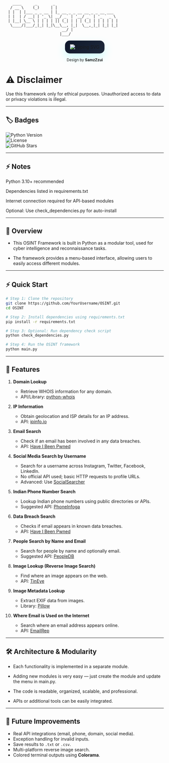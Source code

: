 

```
   ____      _       _                            
  / __ \    (_)     | |                           
 | |  | |___ _ _ __ | |_ __ _ _ __ __ _ _ __ ___  
 | |  | / __| | '_ \| __/ _` | '__/ _` | '_ ` _ \ 
 | |__| \__ \ | | | | || (_| | | | (_| | | | | | |
  \____/|___/_|_| |_|\__\__, |_|  \__,_|_| |_| |_|
                         __/ |                    
                        |___/                     

```

<p align="center">
  <a href="https://github.com/SamzZzui/readme-typing-svg" style="text-decoration:none;">
    <img src="https://readme-typing-svg.demolab.com?font=Fira+Code&pause=1000&width=600&height=60&lines=%F0%9F%A7%9E+OSINT+Framework+-+Python&center=true&color=00fff7" 
         alt="Typing SVG" 
         style="background:linear-gradient(135deg,#0f172a,#1e293b); 
                padding:12px 16px; 
                border-radius:15px; 
                box-shadow:0 12px 30px rgba(0,255,255,0.2); 
                display:inline-block;"/>
  </a>
</p>




<p align="center">
  <sub>Design by <strong>SamzZzui</strong></sub>
</p>


# ⚠️ Disclaimer

Use this framework only for ethical purposes.
Unauthorized access to data or privacy violations is illegal.

---

## 🏷️ Badges

![Python Version](https://img.shields.io/badge/python-3.10%2B-blue.svg)  
![License](https://img.shields.io/badge/license-MIT-green.svg)  
![GitHub Stars](https://img.shields.io/github/stars/SamzZzui/OSINT?style=social)  

---

## ⚡ Notes

Python 3.10+ recommended

Dependencies listed in requirements.txt

Internet connection required for API-based modules

Optional: Use check_dependencies.py for auto-install

---

## 🚀 Overview

 - This OSINT Framework is built in Python as a modular tool, used for cyber intelligence and reconnaissance tasks.

 - The framework provides a menu-based interface, allowing users to easily access different modules.

---

## ⚡ Quick Start

```bash
# Step 1: Clone the repository
git clone https://github.com/YourUsername/OSINT.git
cd OSINT

# Step 2: Install dependencies using requirements.txt
pip install -r requirements.txt

# Step 3: Optional: Run dependency check script
python check_dependencies.py

# Step 4: Run the OSINT framework
python main.py

```

---

## 🎯 Features

1. **Domain Lookup**  
   - Retrieve WHOIS information for any domain.  
   - API/Library: [python-whois](https://pypi.org/project/python-whois/)  

2. **IP Information**  
   - Obtain geolocation and ISP details for an IP address.  
   - API: [ipinfo.io](https://ipinfo.io/)  

3. **Email Search**  
   - Check if an email has been involved in any data breaches.  
   - API: [Have I Been Pwned](https://haveibeenpwned.com/API/Key)  

4. **Social Media Search by Username**  
   - Search for a username across Instagram, Twitter, Facebook, LinkedIn.  
   - No official API used; basic HTTP requests to profile URLs.  
   - Advanced: Use [SocialSearcher](https://www.social-searcher.com/)  

5. **Indian Phone Number Search**  
   - Lookup Indian phone numbers using public directories or APIs.  
   - Suggested API: [PhoneInfoga](https://github.com/PhoneInfoga/PhoneInfoga)  

6. **Data Breach Search**  
   - Checks if email appears in known data breaches.  
   - API: [Have I Been Pwned](https://haveibeenpwned.com/API/Key)  

7. **People Search by Name and Email**  
   - Search for people by name and optionally email.  
   - Suggested API: [PeopleDB](https://peopledb.io/)  

8. **Image Lookup (Reverse Image Search)**  
   - Find where an image appears on the web.  
   - API: [TinEye](https://services.tineye.com/developers/)  

9. **Image Metadata Lookup**  
   - Extract EXIF data from images.  
   - Library: [Pillow](https://pillow.readthedocs.io/)  

10. **Where Email is Used on the Internet**  
    - Search where an email address appears online.  
    - API: [EmailRep](https://emailrep.io/)  

---

## 🛠️ Architecture & Modularity

 - Each functionality is implemented in a separate module.

 - Adding new modules is very easy — just create the module and update the menu in main.py.

 - The code is readable, organized, scalable, and professional.

 - APIs or additional tools can be easily integrated.

---

## 🔮 Future Improvements

- Real API integrations (email, phone, domain, social media).  
- Exception handling for invalid inputs.  
- Save results to `.txt` or `.csv`.  
- Multi-platform reverse image search.  
- Colored terminal outputs using **Colorama**.